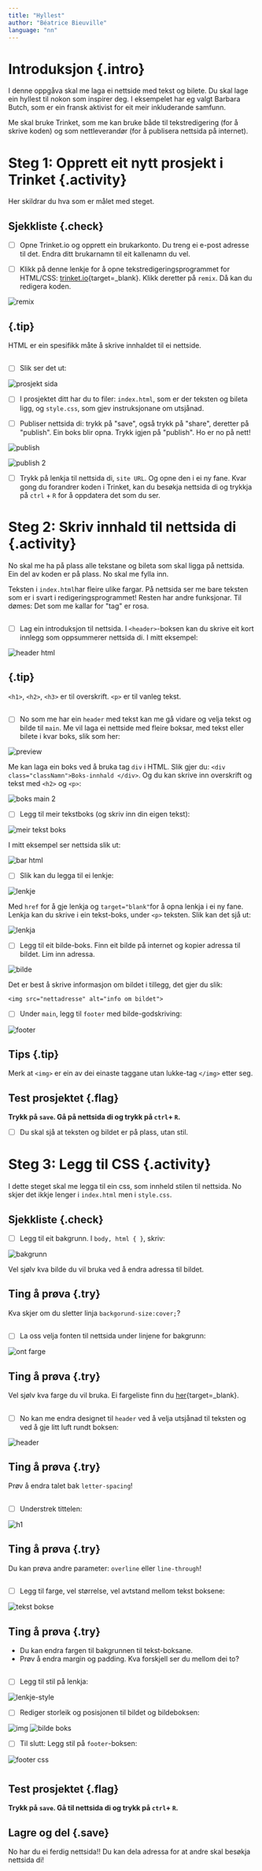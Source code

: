 ```yaml
---
title: "Hyllest"
author: "Béatrice Bieuville"
language: "nn"
---
```



# Introduksjon {.intro}


I denne oppgåva skal me laga ei nettside med tekst og bilete. Du skal lage ein hyllest til nokon som inspirer deg. I eksempelet har eg valgt Barbara Butch, som er ein fransk aktivist for eit meir inkluderande samfunn.


Me skal bruke Trinket, som me kan bruke både til tekstredigering (for å skrive koden) og som nettleverandør (for å publisera nettsida på internet).




# Steg 1: Opprett eit nytt prosjekt i Trinket {.activity}


Her skildrar du hva som er målet med steget.


## Sjekkliste {.check}


- [ ] Opne Trinket.io og opprett ein brukarkonto. Du treng ei e-post adresse til det. Endra ditt brukarnamn til eit kallenamn du vel.


- [ ] Klikk på denne lenkje for å opne tekstredigeringsprogrammet for HTML/CSS: [trinket.io](https://trinket.io/html/2f80b9fea1){target=_blank}. Klikk deretter på `remix`. Då kan du redigera koden.


![remix](remix.png)


## {.tip}
HTML er ein spesifikk måte å skrive innhaldet til ei nettside.
##


- [ ] Slik ser det ut:


![prosjekt sida](preview.png)


- [ ] I prosjektet ditt har du to filer: `index.html`, som er der teksten og bileta ligg, og `style.css`, som gjev instruksjonane om utsjånad.


- [ ] Publiser nettsida di: trykk på "save", også trykk på "share", deretter på "publish". Ein boks blir opna. Trykk igjen på "publish". Ho er no på nett!


![publish](web1.png)

![publish 2](web2.png)


- [ ] Trykk på lenkja til nettsida di, `site URL`. Og opne den i ei ny fane. Kvar gong du forandrer koden i Trinket, kan du besøkja nettsida di og trykkja på `ctrl` + `R` for å oppdatera det som du ser.




# Steg 2: Skriv innhald til nettsida di {.activity}


No skal me ha på plass alle tekstane og bileta som skal ligga på nettsida. Ein del av koden er på plass. No skal me fylla inn.


Teksten i `index.html`har fleire ulike fargar. På nettsida ser me bare teksten som er i svart i redigeringsprogrammet! Resten har andre funksjonar. Til dømes: Det som me kallar for "tag" er rosa.
##

- [ ] Lag ein introduksjon til nettsida. I `<header>`-boksen kan du skrive eit kort innlegg som oppsummerer nettsida di. I mitt eksempel:


![header html](headerhtml.png)


## {.tip}
`<h1>`, `<h2>`, `<h3>` er til overskrift. `<p>` er til vanleg tekst.
##


- [ ] No som me har ein `header` med tekst kan me gå vidare og velja tekst og bilde til `main`. Me vil laga ei nettside med fleire boksar, med tekst eller bilete i kvar boks, slik som her:


![preview](gifBarbs1)


Me kan laga ein boks ved å bruka tag `div` i HTML. Slik gjer du: `<div class="classNamn">Boks-innhald </div>`. Og du kan skrive inn overskrift og tekst med `<h2>` og `<p>`:


![boks main 2](boks.png)


- [ ] Legg til meir tekstboks (og skriv inn din eigen tekst):


![meir tekst boks](meir-boks.png)


I mitt eksempel ser nettsida slik ut:


![bar html](barhtml.png)


- [ ] Slik kan du legga til ei lenkje:


![lenkje](a.png)


Med `href` for å gje lenkja og `target="blank"`for å opna lenkja i ei ny fane. Lenkja kan du skrive i ein tekst-boks, under `<p>` teksten. Slik kan det sjå ut:

![lenkja](lenkja.png)


- [ ] Legg til eit bilde-boks. Finn eit bilde på internet og kopier adressa til bildet. Lim inn adressa.


![bilde](bilde.png)

Det er best å skrive informasjon om bildet i tillegg, det gjer du slik:


```web
<img src="nettadresse" alt="info om bildet">
```


- [ ] Under `main`, legg til `footer` med bilde-godskriving:


![footer](footer.png)


## Tips {.tip}
Merk at `<img>` er ein av dei einaste taggane utan lukke-tag `</img>` etter seg.
##


## Test prosjektet {.flag}

**Trykk på `save`. Gå på nettsida di og trykk på `ctrl`+ `R`.**

- [ ] Du skal sjå at teksten og bildet er på plass, utan stil.


# Steg 3: Legg til CSS {.activity}


I dette steget skal me legga til ein css, som innheld stilen til nettsida. No skjer det ikkje lenger i `index.html` men i `style.css`.


## Sjekkliste {.check}


- [ ] Legg til eit bakgrunn. I `body, html { }`, skriv:


![bakgrunn](bakgr.png)


Vel sjølv kva bilde du vil bruka ved å endra adressa til bildet.

## Ting å prøva {.try}
Kva skjer om du sletter linja `backgorund-size:cover;`?
##

- [ ] La oss velja fonten til nettsida under linjene for bakgrunn:

![ont farge](fontfarge.png)

## Ting å prøva {.try}
Vel sjølv kva farge du vil bruka. Ei fargeliste finn du [her](https://www.w3schools.com/colors/colors_names.asp){target=_blank}.
##


- [ ] No kan me endra designet til `header` ved å velja utsjånad til teksten og ved å gje litt luft rundt boksen:


![header](header.png)

## Ting å prøva {.try}
Prøv å endra talet bak `letter-spacing`!
##


- [ ] Understrek tittelen:


![h1](h1.png)

## Ting å prøva {.try}
Du kan prøva andre parameter: `overline` eller `line-through`!
##


- [ ] Legg til farge, vel størrelse, vel avtstand mellom tekst boksene:


![tekst bokse](3.png)


## Ting å prøva {.try}
- Du kan endra fargen til bakgrunnen til tekst-boksane.
- Prøv å endra margin og padding. Kva forskjell ser du mellom dei to?
##


- [ ] Legg til stil på lenkja:


![lenkje-style](2.png)


- [ ] Rediger storleik og posisjonen til bildet og bildeboksen:


![img](4.png)
![bilde boks](5.png)


- [ ] Til slutt: Legg stil på `footer`-boksen:


![footer css](foot.png)


#
## Test prosjektet {.flag}


**Trykk på `save`. Gå til nettsida di og trykk på `ctrl`+ `R`.**


## Lagre og del {.save}


No har du ei ferdig nettsida!! Du kan dela adressa for at andre skal besøkja nettsida di!

